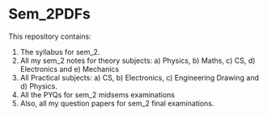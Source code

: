 # Sem_2PDFs
This repository contains:
1. The syllabus for sem_2.
2. All my sem_2 notes for theory subjects: 
  a) Physics, 
  b) Maths,
  c) CS,
  d) Electronics and
  e) Mechanics 
3. All Practical subjects:
  a) CS,
  b) Electronics, 
  c) Engineering Drawing and
  d) Physics.
4. All the PYQs for sem_2 midsems examinations
5. Also, all my question papers for sem_2 final examinations.

